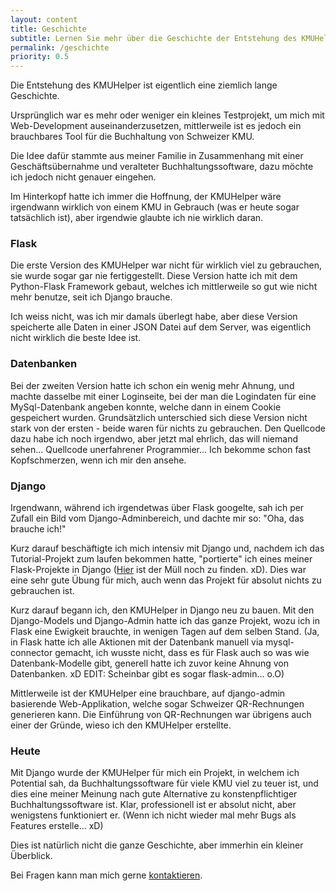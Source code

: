 ```yaml
---
layout: content
title: Geschichte
subtitle: Lernen Sie mehr über die Geschichte der Entstehung des KMUHelpers.
permalink: /geschichte
priority: 0.5
---
```


Die Entstehung des KMUHelper ist eigentlich eine ziemlich lange Geschichte.

Ursprünglich war es mehr oder weniger ein kleines Testprojekt, um mich mit Web-Development auseinanderzusetzen, mittlerweile ist es jedoch ein brauchbares Tool für die Buchhaltung von Schweizer KMU.

Die Idee dafür stammte aus meiner Familie in Zusammenhang mit einer Geschäftsübernahme und veralteter Buchhaltungssoftware, dazu möchte ich jedoch nicht genauer eingehen.

Im Hinterkopf hatte ich immer die Hoffnung, der KMUHelper wäre irgendwann wirklich von einem KMU in Gebrauch (was er heute sogar tatsächlich ist), aber irgendwie glaubte ich nie wirklich daran.

### Flask

Die erste Version des KMUHelper war nicht für wirklich viel zu gebrauchen, sie wurde sogar gar nie fertiggestellt. Diese Version hatte ich mit dem Python-Flask Framework gebaut, welches ich mittlerweile so gut wie nicht mehr benutze, seit ich Django brauche.

Ich weiss nicht, was ich mir damals überlegt habe, aber diese Version speicherte alle Daten in einer JSON Datei auf dem Server, was eigentlich nicht wirklich die beste Idee ist.

### Datenbanken

Bei der zweiten Version hatte ich schon ein wenig mehr Ahnung, und machte dasselbe mit einer Loginseite, bei der man die Logindaten für eine MySql-Datenbank angeben konnte, welche dann in einem Cookie gespeichert wurden. Grundsätzlich unterschied sich diese Version nicht stark von der ersten - beide waren für nichts zu gebrauchen. Den Quellcode dazu habe ich noch irgendwo, aber jetzt mal ehrlich, das will niemand sehen... Quellcode unerfahrener Programmier... Ich bekomme schon fast Kopfschmerzen, wenn ich mir den ansehe.

### Django

Irgendwann, während ich irgendetwas über Flask googelte, sah ich per Zufall ein Bild vom Django-Adminbereich, und dachte mir so: "Oha, das brauche ich!"

Kurz darauf beschäftigte ich mich intensiv mit Django und, nachdem ich das Tutorial-Projekt zum laufen bekommen hatte, "portierte" ich eines meiner Flask-Projekte in Django ([Hier](https://github.com/rafaelurben/django-choosemusic) ist der Müll noch zu finden. xD). Dies war eine sehr gute Übung für mich, auch wenn das Projekt für absolut nichts zu gebrauchen ist.

Kurz darauf begann ich, den KMUHelper in Django neu zu bauen. Mit den Django-Models und Django-Admin hatte ich das ganze Projekt, wozu ich in Flask eine Ewigkeit brauchte, in wenigen Tagen auf dem selben Stand. (Ja, in Flask hatte ich alle Aktionen mit der Datenbank manuell via mysql-connector gemacht, ich wusste nicht, dass es für Flask auch so was wie Datenbank-Modelle gibt, generell hatte ich zuvor keine Ahnung von Datenbanken. xD EDIT: Scheinbar gibt es sogar flask-admin... o.O)

Mittlerweile ist der KMUHelper eine brauchbare, auf django-admin basierende Web-Applikation, welche sogar Schweizer QR-Rechnungen generieren kann. Die Einführung von QR-Rechnungen war übrigens auch einer der Gründe, wieso ich den KMUHelper erstellte.

### Heute

Mit Django wurde der KMUHelper für mich ein Projekt, in welchem ich Potential sah, da Buchhaltungssoftware für viele KMU viel zu teuer ist, und dies eine meiner Meinung nach gute Alternative zu konstenpflichtiger Buchhaltungssoftware ist. Klar, professionell ist er absolut nicht, aber wenigstens funktioniert er. (Wenn ich nicht wieder mal mehr Bugs als Features erstelle... xD)

Dies ist natürlich nicht die ganze Geschichte, aber immerhin ein kleiner Überblick.

Bei Fragen kann man mich gerne [kontaktieren](kontakt).
